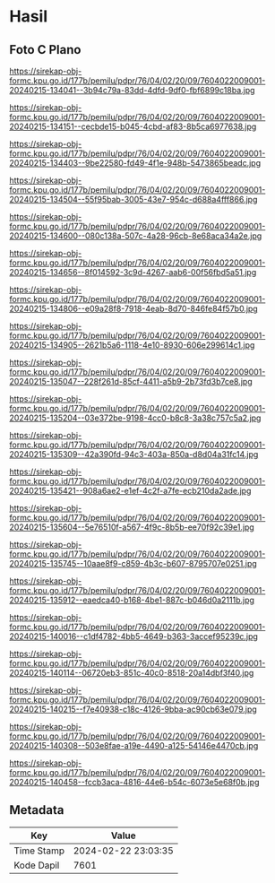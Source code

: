 # Hasil

## Foto C Plano

https://sirekap-obj-formc.kpu.go.id/177b/pemilu/pdpr/76/04/02/20/09/7604022009001-20240215-134041--3b94c79a-83dd-4dfd-9df0-fbf6899c18ba.jpg

https://sirekap-obj-formc.kpu.go.id/177b/pemilu/pdpr/76/04/02/20/09/7604022009001-20240215-134151--cecbde15-b045-4cbd-af83-8b5ca6977638.jpg

https://sirekap-obj-formc.kpu.go.id/177b/pemilu/pdpr/76/04/02/20/09/7604022009001-20240215-134403--9be22580-fd49-4f1e-948b-5473865beadc.jpg

https://sirekap-obj-formc.kpu.go.id/177b/pemilu/pdpr/76/04/02/20/09/7604022009001-20240215-134504--55f95bab-3005-43e7-954c-d688a4fff866.jpg

https://sirekap-obj-formc.kpu.go.id/177b/pemilu/pdpr/76/04/02/20/09/7604022009001-20240215-134600--080c138a-507c-4a28-96cb-8e68aca34a2e.jpg

https://sirekap-obj-formc.kpu.go.id/177b/pemilu/pdpr/76/04/02/20/09/7604022009001-20240215-134656--8f014592-3c9d-4267-aab6-00f56fbd5a51.jpg

https://sirekap-obj-formc.kpu.go.id/177b/pemilu/pdpr/76/04/02/20/09/7604022009001-20240215-134806--e09a28f8-7918-4eab-8d70-846fe84f57b0.jpg

https://sirekap-obj-formc.kpu.go.id/177b/pemilu/pdpr/76/04/02/20/09/7604022009001-20240215-134905--2621b5a6-1118-4e10-8930-606e299614c1.jpg

https://sirekap-obj-formc.kpu.go.id/177b/pemilu/pdpr/76/04/02/20/09/7604022009001-20240215-135047--228f261d-85cf-4411-a5b9-2b73fd3b7ce8.jpg

https://sirekap-obj-formc.kpu.go.id/177b/pemilu/pdpr/76/04/02/20/09/7604022009001-20240215-135204--03e372be-9198-4cc0-b8c8-3a38c757c5a2.jpg

https://sirekap-obj-formc.kpu.go.id/177b/pemilu/pdpr/76/04/02/20/09/7604022009001-20240215-135309--42a390fd-94c3-403a-850a-d8d04a31fc14.jpg

https://sirekap-obj-formc.kpu.go.id/177b/pemilu/pdpr/76/04/02/20/09/7604022009001-20240215-135421--908a6ae2-e1ef-4c2f-a7fe-ecb210da2ade.jpg

https://sirekap-obj-formc.kpu.go.id/177b/pemilu/pdpr/76/04/02/20/09/7604022009001-20240215-135604--5e76510f-a567-4f9c-8b5b-ee70f92c39e1.jpg

https://sirekap-obj-formc.kpu.go.id/177b/pemilu/pdpr/76/04/02/20/09/7604022009001-20240215-135745--10aae8f9-c859-4b3c-b607-8795707e0251.jpg

https://sirekap-obj-formc.kpu.go.id/177b/pemilu/pdpr/76/04/02/20/09/7604022009001-20240215-135912--eaedca40-b168-4be1-887c-b046d0a2111b.jpg

https://sirekap-obj-formc.kpu.go.id/177b/pemilu/pdpr/76/04/02/20/09/7604022009001-20240215-140016--c1df4782-4bb5-4649-b363-3accef95239c.jpg

https://sirekap-obj-formc.kpu.go.id/177b/pemilu/pdpr/76/04/02/20/09/7604022009001-20240215-140114--06720eb3-851c-40c0-8518-20a14dbf3f40.jpg

https://sirekap-obj-formc.kpu.go.id/177b/pemilu/pdpr/76/04/02/20/09/7604022009001-20240215-140215--f7e40938-c18c-4126-9bba-ac90cb63e079.jpg

https://sirekap-obj-formc.kpu.go.id/177b/pemilu/pdpr/76/04/02/20/09/7604022009001-20240215-140308--503e8fae-a19e-4490-a125-54146e4470cb.jpg

https://sirekap-obj-formc.kpu.go.id/177b/pemilu/pdpr/76/04/02/20/09/7604022009001-20240215-140458--fccb3aca-4816-44e6-b54c-6073e5e68f0b.jpg


## Metadata

| Key        | Value               |
| ---------- | ------------------- |
| Time Stamp | 2024-02-22 23:03:35 |
| Kode Dapil | 7601                |



